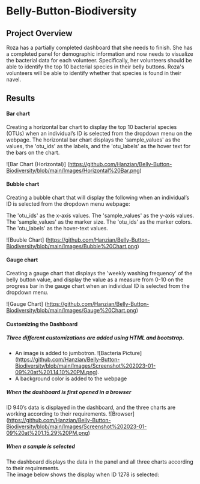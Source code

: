 # Belly-Button-Biodiversity
## Project Overview
Roza has a partially completed dashboard that she needs to finish. She has a completed panel for demographic information and now needs to visualize the bacterial data for each volunteer. Specifically, her volunteers should be able to identify the top 10 bacterial species in their belly buttons. Roza's volunteers will be able to identify whether that species is found in their navel.

## Results

#### Bar chart

Creating a horizontal bar chart to display the top 10 bacterial species (OTUs) when an individual’s ID is selected from the dropdown menu on the webpage. The horizontal bar chart displays the 'sample_values' as the values, the 'otu_ids' as the labels, and the 'otu_labels' as the hover text for the bars on the chart.

![Bar Chart (Horizontal)] (https://github.com/Hanzian/Belly-Button-Biodiversity/blob/main/Images/Horizontal%20Bar.png)

#### Bubble chart

Creating a bubble chart that will display the following when an individual’s ID is selected from the dropdown menu webpage:

The 'otu_ids' as the x-axis values.
The 'sample_values' as the y-axis values.
The 'sample_values' as the marker size.
The 'otu_ids' as the marker colors.
The 'otu_labels' as the hover-text values.

![Buuble Chart] (https://github.com/Hanzian/Belly-Button-Biodiversity/blob/main/Images/Bubble%20Chart.png)

#### Gauge chart

Creating a gauge chart that displays the 'weekly washing frequency' of the belly button value, and display the value as a measure from 0-10 on the progress bar in the gauge chart when an individual ID is selected from the dropdown menu.

![Gauge Chart] (https://github.com/Hanzian/Belly-Button-Biodiversity/blob/main/Images/Gauge%20Chart.png)

#### Customizing the Dashboard

##### Three different customizations are added using HTML and bootstrap. 
- An image is added to jumbotron.
![Bacteria Picture] (https://github.com/Hanzian/Belly-Button-Biodiversity/blob/main/Images/Screenshot%202023-01-09%20at%201.14.10%20PM.png).
- A background color is added to the webpage

##### When the dashboard is first opened in a browser
  
ID 940’s data is displayed in the dashboard, and the three charts are working according to their requirements.
![Browser] (https://github.com/Hanzian/Belly-Button-Biodiversity/blob/main/Images/Screenshot%202023-01-09%20at%201.15.29%20PM.png)

##### When a sample is selected
The dashboard displays the data in the panel and all three charts according to their requirements.<br/>
The image below shows the display when ID 1278 is selected:<br/>
